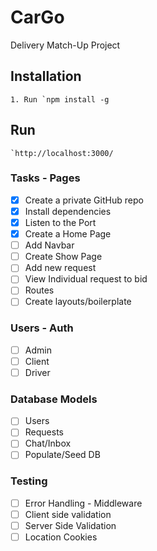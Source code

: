# CarGo
Delivery Match-Up Project

## Installation


	1. Run `npm install -g

## Run

	`http://localhost:3000/


### Tasks - Pages

- [x] Create a private GitHub repo
- [x] Install dependencies
- [x] Listen to the Port
- [x] Create a Home Page
- [ ] Add Navbar
- [ ] Create Show Page
- [ ] Add new request
- [ ] View Individual request to bid
- [ ] Routes
- [ ] Create layouts/boilerplate

### Users - Auth
- [ ] Admin
- [ ] Client
- [ ] Driver

### Database Models
- [ ] Users
- [ ] Requests
- [ ] Chat/Inbox
- [ ] Populate/Seed DB

### Testing
- [ ] Error Handling - Middleware
- [ ] Client side validation 
- [ ] Server Side Validation
- [ ] Location Cookies
